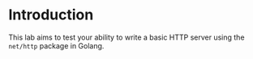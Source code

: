 # Introduction

This lab aims to test your ability to write a basic HTTP server using the `net/http` package in Golang.
